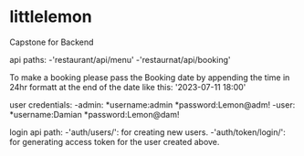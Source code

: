 # littlelemon
Capstone for Backend

api paths:
 -'restaurant/api/menu'
 -'restaurnat/api/booking'

To make a booking please pass the Booking date by appending the time in 24hr formatt at the end of the date like this: '2023-07-11 18:00'

user credentials:
 -admin:
  *username:admin
  *password:Lemon@adm!
 -user:
  *username:Damian
  *password:Lemon@dam!

login api path:
 -'auth/users/': for creating new users.
 -'auth/token/login/': for generating access token for the user created above.
 